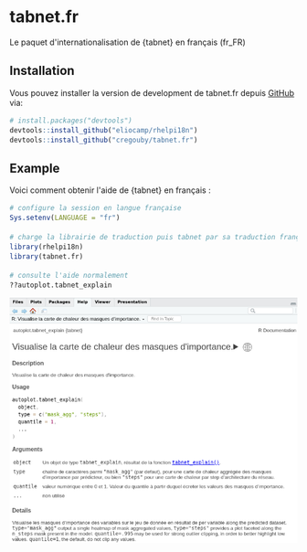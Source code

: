# tabnet.fr

<!-- badges: start -->

<!-- badges: end -->

Le paquet d'internationalisation de {tabnet} en français (fr_FR)

## Installation

Vous pouvez installer la version de development de tabnet.fr depuis [GitHub](https://github.com/) via:

``` r
# install.packages("devtools")
devtools::install_github("eliocamp/rhelpi18n")
devtools::install_github("cregouby/tabnet.fr")
```

## Example

Voici comment obtenir l'aide de {tabnet} en français :

``` r
# configure la session en langue française
Sys.setenv(LANGUAGE = "fr")

# charge la librairie de traduction puis tabnet par sa traduction française
library(rhelpi18n)
library(tabnet.fr)

# consulte l'aide normalement
??autoplot.tabnet_explain
```

![exemple de page de documentation en français dans RStudio](images/clipboard-3497452233.png)
